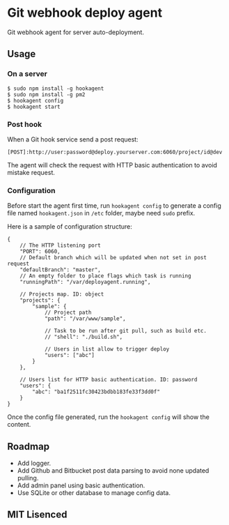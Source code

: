 Git webhook deploy agent
==========

Git webhook agent for server auto-deployment.

Usage
----------

### On a server ###

    $ sudo npm install -g hookagent
    $ sudo npm install -g pm2
    $ hookagent config
    $ hookagent start

### Post hook ###

When a Git hook service send a post request:

    [POST]:http://user:password@deploy.yourserver.com:6060/project/id@dev

The agent will check the request with HTTP basic authentication to avoid mistake request.

### Configuration ###

Before start the agent first time, run `hookagent config` to generate a config file named `hookagent.json` in `/etc` folder, maybe need `sudo` prefix.

Here is a sample of configuration structure:

    {
        // The HTTP listening port
        "PORT": 6060,
        // Default branch which will be updated when not set in post request
        "defaultBranch": "master",
        // An empty folder to place flags which task is running
        "runningPath": "/var/deployagent.running",

        // Projects map. ID: object
        "projects": {
            "sample": {
                // Project path
                "path": "/var/www/sample",

                // Task to be run after git pull, such as build etc.
                // "shell": "./build.sh",

                // Users in list allow to trigger deploy
                "users": ["abc"]
            }
        },

        // Users list for HTTP basic authentication. ID: password
        "users": {
            "abc": "ba1f2511fc30423bdbb183fe33f3dd0f"
        }
    }

Once the config file generated, run the `hookagent config` will show the content.

Roadmap
-----------

* Add logger.
* Add Github and Bitbucket post data parsing to avoid none updated pulling.
* Add admin panel using basic authentication.
* Use SQLite or other database to manage config data.

MIT Lisenced
----------
